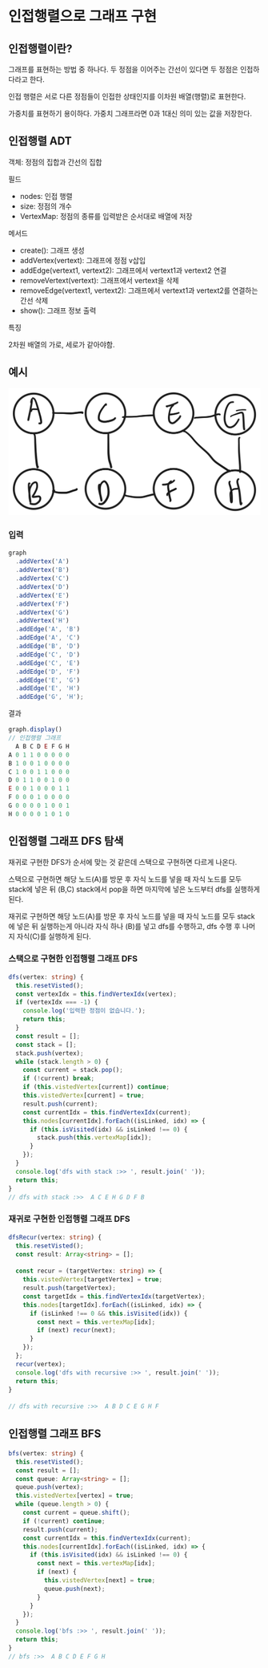 # 인접행렬으로 그래프 구현

## 인접행렬이란?

그래프를 표현하는 방법 중 하나다. 두 정점을 이어주는 간선이 있다면 두 정점은 인접하다라고 한다.

인접 행렬은 서로 다른 정점들이 인접한 상태인지를 이차원 배열(행렬)로 표현한다.

가중치를 표현하기 용이하다. 가중치 그래프라면 0과 1대신 의미 있는 값을 저장한다.

## 인접행렬 ADT

객체: 정점의 집합과 간선의 집합

필드

- nodes: 인접 행렬
- size: 정점의 개수
- VertexMap: 정점의 종류를 입력받은 순서대로 배열에 저장

메서드

- create(): 그래프 생성
- addVertex(vertext): 그래프에 정점 v삽입
- addEdge(vertext1, vertext2): 그래프에서 vertext1과 vertext2 연결
- removeVertext(vertext): 그래프에서 vertext을 삭제
- removeEdge(vertext1, vertext2): 그래프에서 vertext1과 vertext2를 연결하는 간선 삭제
- show(): 그래프 정보 출력

특징

2차원 배열의 가로, 세로가 같아야함.

## 예시

![예시](../%EC%98%88%EC%A0%9C.png)

### 입력

```js
graph
  .addVertex('A')
  .addVertex('B')
  .addVertex('C')
  .addVertex('D')
  .addVertex('E')
  .addVertex('F')
  .addVertex('G')
  .addVertex('H')
  .addEdge('A', 'B')
  .addEdge('A', 'C')
  .addEdge('B', 'D')
  .addEdge('C', 'D')
  .addEdge('C', 'E')
  .addEdge('D', 'F')
  .addEdge('E', 'G')
  .addEdge('E', 'H')
  .addEdge('G', 'H');
```

결과

```js
graph.display()
// 인접행렬 그래프
  A B C D E F G H
A 0 1 1 0 0 0 0 0
B 1 0 0 1 0 0 0 0
C 1 0 0 1 1 0 0 0
D 0 1 1 0 0 1 0 0
E 0 0 1 0 0 0 1 1
F 0 0 0 1 0 0 0 0
G 0 0 0 0 1 0 0 1
H 0 0 0 0 1 0 1 0
```

## 인접행렬 그래프 DFS 탐색

재귀로 구현한 DFS가 순서에 맞는 것 같은데 스택으로 구현하면 다르게 나온다.

스택으로 구현하면 해당 노드(A)를 방문 후 자식 노드를 넣을 때 자식 노드를 모두 stack에 넣은 뒤 (B,C) stack에서 pop을 하면 마지막에 넣은 노드부터 dfs를 실행하게 된다.

재귀로 구현하면 해당 노드(A)를 방문 후 자식 노드를 넣을 때 자식 노드를 모두 stack에 넣은 뒤 실행하는게 아니라 자식 하나 (B)를 넣고 dfs를 수행하고, dfs 수행 후 나머지 자식(C)를 실행하게 된다.

### 스택으로 구현한 인접행렬 그래프 DFS

```ts
dfs(vertex: string) {
  this.resetVisted();
  const vertexIdx = this.findVertexIdx(vertex);
  if (vertexIdx === -1) {
    console.log('입력한 정점이 없습니다.');
    return this;
  }
  const result = [];
  const stack = [];
  stack.push(vertex);
  while (stack.length > 0) {
    const current = stack.pop();
    if (!current) break;
    if (this.vistedVertex[current]) continue;
    this.vistedVertex[current] = true;
    result.push(current);
    const currentIdx = this.findVertexIdx(current);
    this.nodes[currentIdx].forEach((isLinked, idx) => {
      if (this.isVisited(idx) && isLinked !== 0) {
        stack.push(this.vertexMap[idx]);
      }
    });
  }
  console.log('dfs with stack :>> ', result.join(' '));
  return this;
}
// dfs with stack :>>  A C E H G D F B
```

### 재귀로 구현한 인접행렬 그래프 DFS

```ts
dfsRecur(vertex: string) {
  this.resetVisted();
  const result: Array<string> = [];

  const recur = (targetVertex: string) => {
    this.vistedVertex[targetVertex] = true;
    result.push(targetVertex);
    const targetIdx = this.findVertexIdx(targetVertex);
    this.nodes[targetIdx].forEach((isLinked, idx) => {
      if (isLinked !== 0 && this.isVisited(idx)) {
        const next = this.vertexMap[idx];
        if (next) recur(next);
      }
    });
  };
  recur(vertex);
  console.log('dfs with recursive :>> ', result.join(' '));
  return this;
}

// dfs with recursive :>>  A B D C E G H F
```

## 인접행렬 그래프 BFS

```ts
bfs(vertex: string) {
  this.resetVisted();
  const result = [];
  const queue: Array<string> = [];
  queue.push(vertex);
  this.vistedVertex[vertex] = true;
  while (queue.length > 0) {
    const current = queue.shift();
    if (!current) continue;
    result.push(current);
    const currentIdx = this.findVertexIdx(current);
    this.nodes[currentIdx].forEach((isLinked, idx) => {
      if (this.isVisited(idx) && isLinked !== 0) {
        const next = this.vertexMap[idx];
        if (next) {
          this.vistedVertex[next] = true;
          queue.push(next);
        }
      }
    });
  }
  console.log('bfs :>> ', result.join(' '));
  return this;
}
// bfs :>>  A B C D E F G H
```
